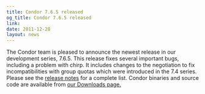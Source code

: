 ```yaml
---
title: Condor 7.6.5 released
og_title: Condor 7.6.5 released
link: 
date: 2011-12-28
layout: news
---
```


The Condor team is pleased to announce the newest release in our development series, 7.6.5.  This release fixes several important bugs, including a problem with chirp. It includes changes to the negotiation to fix incompatibilities with group quotas which were introduced in the 7.4 series. Please see the <a href="manual/latest-stable/9_Version_History.html">release notes</a> for a complete list.  Condor binaries and source code are available from <a href="downloads/">our Downloads page.</a> 
